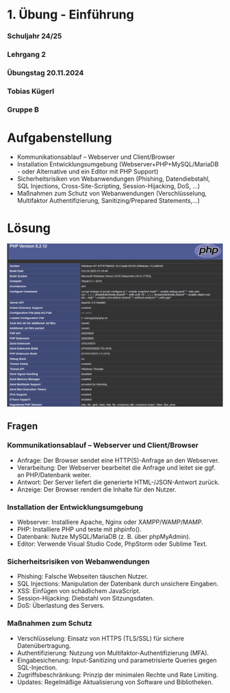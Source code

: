 ﻿# 1. Übung - Einführung
### Schuljahr 24/25
### Lehrgang 2
### Übungstag 20.11.2024
### Tobias Kügerl
### Gruppe B

# Aufgabenstellung

- Kommunikationsablauf – Webserver und Client/Browser
- Installation Entwicklungsumgebung (Webserver+PHP+MySQL/MariaDB - oder Alternative und ein Editor mit PHP Support)
- Sicherheitsrisiken von Webanwendungen (Phishing, Datendiebstahl, SQL Injections, Cross-Site-Scripting, Session-Hijacking, DoS, ...)
- Maßnahmen zum Schutz von Webanwendungen (Verschlüsselung, Multifaktor Authentifizierung, Sanitizing/Prepared Statements,...)

# Lösung

![Picture not found](./images/PHPVersion.png)

## Fragen

### Kommunikationsablauf – Webserver und Client/Browser
- Anfrage: Der Browser sendet eine HTTP(S)-Anfrage an den Webserver.
- Verarbeitung: Der Webserver bearbeitet die Anfrage und leitet sie ggf. an PHP/Datenbank weiter.
- Antwort: Der Server liefert die generierte HTML-/JSON-Antwort zurück.
- Anzeige: Der Browser rendert die Inhalte für den Nutzer.
### Installation der Entwicklungsumgebung
- Webserver: Installiere Apache, Nginx oder XAMPP/WAMP/MAMP.
- PHP: Installiere PHP und teste mit phpinfo().
- Datenbank: Nutze MySQL/MariaDB (z. B. über phpMyAdmin).
- Editor: Verwende Visual Studio Code, PhpStorm oder Sublime Text.
### Sicherheitsrisiken von Webanwendungen
- Phishing: Falsche Webseiten täuschen Nutzer.
- SQL Injections: Manipulation der Datenbank durch unsichere Eingaben.
- XSS: Einfügen von schädlichem JavaScript.
- Session-Hijacking: Diebstahl von Sitzungsdaten.
- DoS: Überlastung des Servers.
### Maßnahmen zum Schutz
- Verschlüsselung: Einsatz von HTTPS (TLS/SSL) für sichere Datenübertragung.
- Authentifizierung: Nutzung von Multifaktor-Authentifizierung (MFA).
- Eingabesicherung: Input-Sanitizing und parametrisierte Queries gegen SQL-Injection.
- Zugriffsbeschränkung: Prinzip der minimalen Rechte und Rate Limiting.
- Updates: Regelmäßige Aktualisierung von Software und Bibliotheken.
